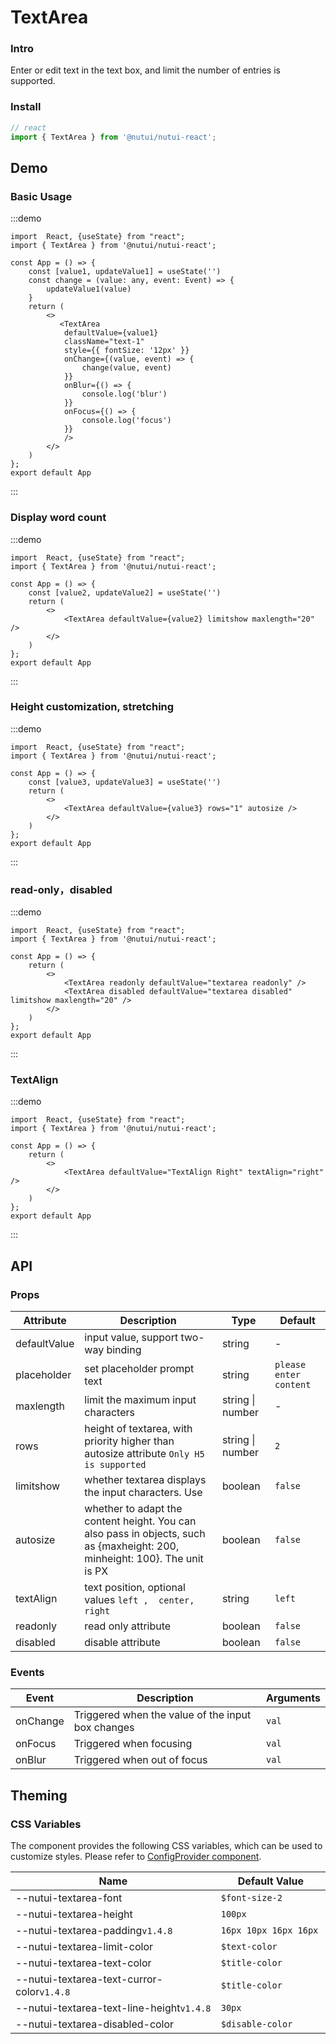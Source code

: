 # TextArea

### Intro

Enter or edit text in the text box, and limit the number of entries is supported.

### Install

```javascript
// react
import { TextArea } from '@nutui/nutui-react';
```

## Demo

### Basic Usage

:::demo

```tsx
import  React, {useState} from "react";
import { TextArea } from '@nutui/nutui-react';

const App = () => {
    const [value1, updateValue1] = useState('')
    const change = (value: any, event: Event) => {
        updateValue1(value)
    }
    return (
        <>
           <TextArea
            defaultValue={value1}
            className="text-1"
            style={{ fontSize: '12px' }}
            onChange={(value, event) => {
                change(value, event)
            }}
            onBlur={() => {
                console.log('blur')
            }}
            onFocus={() => {
                console.log('focus')
            }}
            />
        </>
    )
};
export default App
```
:::


### Display word count

:::demo

```tsx
import  React, {useState} from "react";
import { TextArea } from '@nutui/nutui-react';

const App = () => {
    const [value2, updateValue2] = useState('')
    return (
        <>
            <TextArea defaultValue={value2} limitshow maxlength="20" />
        </>
    )
};
export default App
```
:::

### Height customization, stretching

:::demo

```tsx
import  React, {useState} from "react";
import { TextArea } from '@nutui/nutui-react';

const App = () => {
    const [value3, updateValue3] = useState('')
    return (
        <>
            <TextArea defaultValue={value3} rows="1" autosize />
        </>
    )
};
export default App
```
:::

### read-only，disabled

:::demo

```tsx
import  React, {useState} from "react";
import { TextArea } from '@nutui/nutui-react';

const App = () => {
    return (
        <>
            <TextArea readonly defaultValue="textarea readonly" />
            <TextArea disabled defaultValue="textarea disabled" limitshow maxlength="20" />
        </>
    )
};
export default App
```
:::

### TextAlign

:::demo

```tsx
import  React, {useState} from "react";
import { TextArea } from '@nutui/nutui-react';

const App = () => {
    return (
        <>
            <TextArea defaultValue="TextAlign Right" textAlign="right" />
        </>
    )
};
export default App
```
:::

## API

### Props

| Attribute     | Description            | Type   | Default       |
| ------------ | ----------------------------------- | -------------- | -------------- |
| defaultValue | input value, support two-way binding              | string         | -              |
| placeholder  | set placeholder prompt text             | string         | `please enter content ` |
| maxlength    | limit the maximum input characters              | string \| number | -              |
| rows         | height of textarea, with priority higher than autosize attribute `Only H5 is supported`                                  | string \| number | `2`            |
| limitshow    | whether textarea displays the input characters. Use | boolean        | `false`        |
| autosize     | whether to adapt the content height. You can also pass in objects, such as {maxheight: 200, minheight: 100}. The unit is PX          | boolean        | `false`    |
| textAlign    | text position, optional values ` left ,  center,  right `     | string         | `left`         |
| readonly     | read only attribute          | boolean        | `false`        |
| disabled     | disable attribute           | boolean        | `false`        |

### Events

| Event   | Description           |Arguments  |
| ------ | -------------- | -------- |
| onChange | Triggered when the value of the input box changes | `val`      |
| onFocus  | Triggered when focusing     | `val`      |
| onBlur   | Triggered when out of focus     | `val`      |


## Theming

### CSS Variables

The component provides the following CSS variables, which can be used to customize styles. Please refer to [ConfigProvider component](#/en-US/component/configprovider).

| Name | Default Value |
| --- | --- |
| --nutui-textarea-font | `$font-size-2` |
| --nutui-textarea-height | `100px` |
| --nutui-textarea-padding`v1.4.8` | `16px 10px 16px 16px `|
| --nutui-textarea-limit-color | `$text-color` |
| --nutui-textarea-text-color | `$title-color` |
| --nutui-textarea-text-curror-color`v1.4.8`  | `$title-color`|
| --nutui-textarea-text-line-height`v1.4.8`  | `30px` |
| --nutui-textarea-disabled-color | `$disable-color` |
